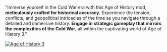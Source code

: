 "Immerse yourself in the Cold War era with this Age of History mod, **meticulously crafted for historical accuracy**.
Experience the tension, conflicts, and geopolitical intricacies of the time as you navigate through a detailed and immersive history. 
**Engage in strategic gameplay that mirrors the complexities of the Cold War**, all within the captivating world of Age of History 3."



[![Age of History 3](https://cdn.cloudflare.steamstatic.com/steam/apps/2772750/header.jpg?t=1706286405)](https://store.steampowered.com/app/2772750/Age_of_History_3/)



<!DOCTYPE HTML PUBLIC "-//W3C//DTD HTML 4.01 Transitional//EN"
	"http://www.w3.org/TR/html4/loose.dtd">
<html>
<head>
	<title>Age of History 3 no Steam</title>
	<link href="https://store.cloudflare.steamstatic.com/public/shared/css/motiva_sans.css?v=2C1Oh9QFVTyK&amp;l=brazilian&amp;_cdn=cloudflare" rel="stylesheet" type="text/css" >
<link href="https://store.cloudflare.steamstatic.com/public/shared/css/shared_global.css?v=EOvc7MEzip3z&amp;l=brazilian&amp;_cdn=cloudflare" rel="stylesheet" type="text/css" >
<link href="https://store.cloudflare.steamstatic.com/public/shared/css/buttons.css?v=Grv-5yNFuEfg&amp;l=brazilian&amp;_cdn=cloudflare" rel="stylesheet" type="text/css" >
<link href="https://store.cloudflare.steamstatic.com/public/css/v6/store.css?v=tCjSweTrY8OG&amp;l=brazilian&amp;_cdn=cloudflare" rel="stylesheet" type="text/css" >
	<link href="https://store.cloudflare.steamstatic.com/public/css/styles_widget.css?v=tDgjM59TcW-V&amp;l=brazilian&amp;_cdn=cloudflare" rel="stylesheet" type="text/css" >
	<link href="https://store.cloudflare.steamstatic.com/public/css/v6/game.css?v=Kf65ob0XMDOR&amp;l=brazilian&amp;_cdn=cloudflare" rel="stylesheet" type="text/css" >
	<script type="text/javascript" src="https://store.cloudflare.steamstatic.com/public/shared/javascript/jquery-1.8.3.min.js?v=.TZ2NKhB-nliU&amp;_cdn=cloudflare" ></script>
	<link rel="image_src" href="https://cdn.cloudflare.steamstatic.com/steam/apps/2772750/capsule_231x87.jpg?t=1706450779">
	<script type="text/javascript">
		function addToCart( subid )
		{
			try
			{
				document.forms['add_to_cart_'+subid].submit();
			}
			catch( e )
			{
			}
		}

		function addToWishlist()
		{
			try
			{
				document.forms['add_to_wishlist'].submit();
			}
			catch( e )
			{
			}
		}
	</script>
</head>

<body>
<div id="widget">
	<div id="header" class="header_container">
		<h1 class="main_text">
			<a href="https://store.steampowered.com/app/2772750/Age_of_History_3/?snr=1_5_1100__1100&utm_source=steamwidget" target="_blank" rel="noreferrer">Age of History 3</a>
		</h1><h1 class="tail">&nbsp;<a target="_blank" href="https://store.steampowered.com/app/2772750/Age_of_History_3/?snr=1_5_1100__1100&utm_source=steamwidget"><em>no Steam</em></a></h1>	</div>
	<script type="text/javascript">

		function ResizeText( errorMargin )
		{
			var containerWidth = $("#header").innerWidth();
			var width= $("#header > .tail").outerWidth();
			$('#header > .main_text').css( {'max-width': containerWidth - width });
		}

		$(window).load(function() {
			ResizeText(0);
		});

		$(window).resize(function() {
			ResizeText(0);
		});
	</script>
	<div style="clear: both;"></div>

	<div class="desc">
		<a href="https://store.steampowered.com/app/2772750/Age_of_History_3/?snr=1_5_1100__1100&utm_source=steamwidget" target="_blank" rel="noreferrer"><img class="capsule"  src="https://cdn.cloudflare.steamstatic.com/steam/apps/2772750/capsule_184x69.jpg?t=1706450779"></a>
		Embark on an epic journey with Age of History 3, which takes you through the vast timeline of human history. From the Age of Civilization to the realms of the far future, play as various Civilizations ranging from dominant empires to small tribes.	</div>
	<div style="clear: both;"></div>
	<div class="game_area_purchase_platform"><span class="platform_img win"></span><span class="platform_img mac"></span></div>
			<div class="game_purchase_action">
			<form name="add_to_wishlist" action="https://store.steampowered.com//api/addtowishlist/" method="POST" target="_blank">
				<input type="hidden" name="snr" value="1_5_1100_">
				<input type="hidden" name="sessionid" value="b7dbecbd5d9fe96d3749a20b">
				<input type="hidden" name="appid" value="2772750">
				<input type="hidden" name="widget" value="1">
			</form>
			<div class="game_purchase_action_bg coming_soon">
				<div class="coming_soon_date">
									<h1>Disponível: A ser anunciado</h1>
								</div>

				<div class="btn_addtocart">
					<a class="btn_addtocart_content" href="javascript:addToWishlist();">
						+ Lista de desejos no Steam</a>
				</div>
				<div style="clear: left"></div>
			</div>
		</div>
	
</div>

</body>
</html>




	










![1946](https://github.com/GDKAYKY/The-Iron-Curtain/assets/108950475/fff22ae5-e5a7-4ea5-904c-17553d66b7a4)
